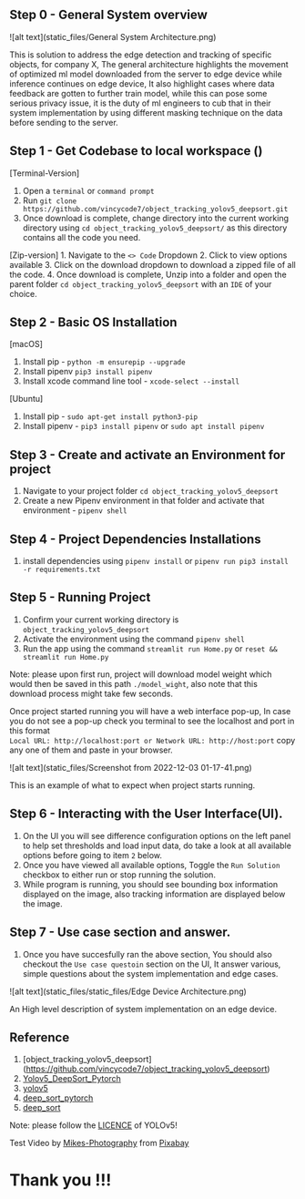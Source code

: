 


## Step 0 - General System overview

![alt text](static_files/General System Architecture.png)

This is solution to address the edge detection and tracking of specific objects, for company X, The general architecture highlights the movement of optimized ml model downloaded from the server to edge  device while inference continues on edge device, It also highlight cases where data feedback are gotten to further train model, while this can pose some serious privacy issue, it is the duty of ml engineers to cub that in their system implementation by using different masking technique on the data before sending to the server.

## Step 1 - Get Codebase to local workspace ()

[Terminal-Version]
   1. Open a `terminal` or `command prompt` 
   2. Run `git clone https://github.com/vincycode7/object_tracking_yolov5_deepsort.git`
   3. Once download is complete, change directory into the current working directory using `cd object_tracking_yolov5_deepsort/` as this directory contains all the code you need.

[Zip-version]
    1. Navigate to the `<> Code` Dropdown
    2. Click to view options available
    3. Click on the download dropdown to download a zipped file of all the code.
    4. Once download is complete, Unzip into a folder and open the parent folder `cd object_tracking_yolov5_deepsort` with an `IDE` of your choice.


## Step 2 - Basic OS Installation

[macOS]
   1. Install pip - `python -m ensurepip --upgrade`
   2. Install pipenv `pip3 install pipenv`
   3. Install xcode command line tool - `xcode-select --install`

[Ubuntu]
  1. Install pip - `sudo apt-get install python3-pip`
  2. Install pipenv - `pip3 install pipenv` or `sudo apt install pipenv`

## Step 3 - Create and activate an Environment for project

  1. Navigate to your project folder `cd object_tracking_yolov5_deepsort`
  2. Create a new Pipenv environment in that folder and activate that environment - `pipenv shell`

## Step 4 - Project Dependencies Installations
  1. install dependencies using   `pipenv install` or `pipenv run pip3 install -r requirements.txt`

## Step 5 - Running Project
  1. Confirm your current working directory is `object_tracking_yolov5_deepsort`
  2. Activate the environment using the command  `pipenv shell`
  3. Run the app using the command `streamlit run Home.py` or `reset && streamlit run Home.py`

Note: please upon first run, project will download model weight which would then be saved in this path `./model_wight`, also note that this download process might take few seconds.

Once project started running you will have a web interface pop-up, In case you do not see a pop-up check you terminal to see the  localhost and port in this format    
`Local URL: http://localhost:port or Network URL: http://host:port` copy any one of them and paste in your browser.

![alt text](static_files/Screenshot from 2022-12-03 01-17-41.png)

This is an example of what to expect when project starts running.

## Step 6 - Interacting with the User Interface(UI).
  1. On the UI you will see difference configuration options on the left panel to help set thresholds and load input data, do take a look at all available options before going to item `2` below.
  2. Once you have viewed all available options, Toggle the `Run Solution` checkbox to either run or stop running the solution.
  3. While program is running, you should see bounding box information displayed on the image, also tracking information are displayed below the image.

## Step 7 - Use case section and answer.
  1. Once you have succesfully ran the above section, You should also checkout the `Use case questoin` section on the UI, It answer various, simple questions about the system implementation and edge cases.

![alt text](static_files/static_files/Edge Device Architecture.png)

An High level description of system implementation on an edge device.

## Reference
1) [object_tracking_yolov5_deepsort] (https://github.com/vincycode7/object_tracking_yolov5_deepsort)
2) [Yolov5_DeepSort_Pytorch](https://github.com/mikel-brostrom/Yolov5_DeepSort_Pytorch)   
3) [yolov5](https://github.com/ultralytics/yolov5)  
4) [deep_sort_pytorch](https://github.com/ZQPei/deep_sort_pytorch)       
5) [deep_sort](https://github.com/nwojke/deep_sort)   

Note: please follow the [LICENCE](https://github.com/ultralytics/yolov5/blob/master/LICENSE) of YOLOv5! 

Test Video by <a href="https://pixabay.com/users/mikes-photography-1860391/?utm_source=link-attribution&amp;utm_medium=referral&amp;utm_campaign=video&amp;utm_content=2165">Mikes-Photography</a> from <a href="https://pixabay.com//?utm_source=link-attribution&amp;utm_medium=referral&amp;utm_campaign=video&amp;utm_content=2165">Pixabay</a>

# Thank you !!!
